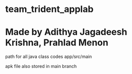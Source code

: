 # team_trident_applab
# Made by Adithya Jagadeesh Krishna, Prahlad Menon
path for all java class codes
app/src/main

apk file also stored in main branch
